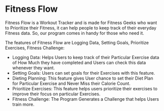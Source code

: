 # Fitness Flow


Fitness Flow is a Workout Tracker and is made for Fitness Geeks who want to Prioritize their Fitness, it can help people to keep track of their everyday Fitness data. So, our program comes in handy for those who need it.

The features of Fitness Flow are Logging Data, Setting Goals, Prioritize Exercises, Fitness Challenge:

+ Logging Data: Helps Users to keep track of their Particular Exercise data of How Much they have completed and Users can check this data whenever they want.
+ Setting Goals: Users can set goals for their Exercises with this feature.
+ Dieting Planning: This feature gives User chance to set their Diet Plan for Particular Exercise and Never Miss their Calorie Count.
+ Prioritize Exercises: This feature helps users prioritize their exercises to improve their focus on particular Exercises.
+ Fitness Challenge: The Program Generates a Challenge that helps Users train more.
